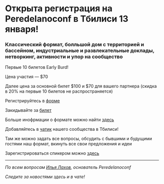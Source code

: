 # Открыта регистрация на **Peredelanoconf** в Тбилиси 13 января!

### Классический формат, болльшой дом с территорией и бассейном, индустриальные и развлекательные доклады, нетворкинг, активности и упор на сообщество

Первые 10 билетов Early Burd!

Цена участия — $70

Далее цена за основной билет $100 и $70 для вашего партнера (скидка в 20% на первые 10 билетов не распространяется)

Регистрируйтесь в [форме](https://docs.google.com/forms/d/1oZZG7jRq0Oir1uM1XWTZlE8z3Fxl49YFhK65-zzOmOQ)

Закидывайте за [билет](/./guides/how-to-pay.md)


Больше инофрмации о формате можно найти [здесь](/./confs/standard.md)

Добавляйтесь в [чатик](https://t.me/peredelanoconf_tbilisi) нашего сообщества в Тбилиси! 

Там же можно задать все вопросы, обсудить с бывшими и будущими гостями наш формат, вкинуть все свои предложения и идеи

Зарегистрироваться спикером можно [здесь](/./guides/tech-speech.md)

---

_По всем вопросам [Илья Лахов](https://t.me/ilakhov), основатель Peredelanoconf_

_Следите за новостями здесь и в чате!_
